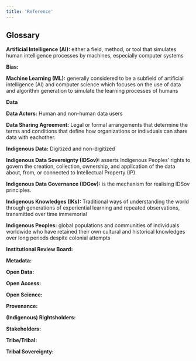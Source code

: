 ```yaml
---
title: 'Reference'
---
```


## Glossary

**Artificial Intelligence (AI):** 
either a field, method, or tool that simulates human intelligence processes by machines, especially computer systems

**Bias:**

**Machine Learning (ML):** 
generally considered to be a subfield of artificial intelligence (AI) and computer science which focuses on the use of data and algorithm generation to simulate the learning processes of humans

**Data**

**Data Actors:** 
Human and non-human data users 

**Data Sharing Agreement:** 
Legal or formal arrangements that determine the terms and conditions that define how organizations or indivduals can share data with eachother.

**Indigenous Data:** 
Digitized and non-digitized 

**Indigenous Data Sovereignty (IDSov):** 
asserts Indigenous Peoples’ rights to govern the creation, collection, ownership, and application of the data about, from, or connected to Intellectual Property (IP).

**Indigenous Data Governance (IDGov):** 
is the mechanism for realising IDSov principles.

**Indigenous Knowledges (IKs):** 
Traditional ways of understanding the world through generations of experiential learning and repeated observations, transmitted over time immemorial

**Indigenous Peoples:** 
global populations and communities of individuals worldwide who have retained their own cultural and historical knowledges over long periods despite colonial attempts

**Institutional Review Board:**

**Metadata:**

**Open Data:**

**Open Access:**

**Open Science:**

**Provenance:**

**(Indigenous) Rightsholders:**

**Stakeholders:**

**Tribe/Tribal:**

**Tribal Sovereignty:**
